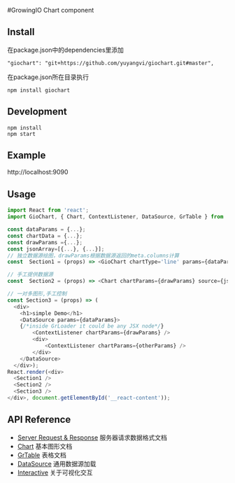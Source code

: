 #GrowingIO Chart component

## Install
在package.json中的dependencies里添加
```
"giochart": "git+https://github.com/yuyangvi/giochart.git#master",
```
在package.json所在目录执行
```
npm install giochart
```
## Development
```
npm install
npm start
```

## Example
http://localhost:9090

## Usage

```js
import React from 'react';
import GioChart, { Chart, ContextListener, DataSource, GrTable } from 'giochart';

const dataParams = {...};
const chartData = {...};
const drawParams ={...};
const jsonArray=[{...}, {...}];
// 独立数据源绘图，drawParams根据数据源返回的meta.columns计算
const  Section1 = (props) => <GioChart chartType='line' params={dataParams} />;

// 手工提供数据源
const  Section2 = (props) => <Chart chartParams={drawParams} source={jsonArray} />;

// 一对多图形,手工控制
const Section3 = (props) => (
  <div>
    <h1>simple Demo</h1>
    <DataSource params={dataParams}>
    {/*inside GrLoader it could be any JSX node*/}
        <ContextListener chartParams={drawParams} />
        <div>
            <ContextListener chartParams={otherParams} />
        </div>
    </DataSource>
  </div>);
React.render(<div>
  <Section1 />
  <Section2 />
  <Section3 />
</div>, document.getElementById('__react-content'));
```
## API Reference
   * [Server Request & Response](docs/GQL.md) 服务器请求数据格式文档
   * [Chart](docs/Chart.md) 基本图形文档
   * [GrTable](docs/GrTable.md) 表格文档
   * [DataSource](docs/DataSource.md) 通用数据源加载
   * [Interactive](docs/Interactive.md) 关于可视化交互